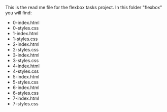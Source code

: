 This is the read me file for the flexbox tasks project. In this folder "flexbox" you will find:
- 0-index.html
- 0-styles.css
- 1-index.html
- 1-styles.css
- 2-index.html
- 2-styles.css
- 3-index.html
- 3-styles.css
- 4-index.html
- 4-styles.css
- 5-index.html
- 5-styles.css
- 6-index.html
- 6-styles.css
- 7-index.html
- 7-styles.css